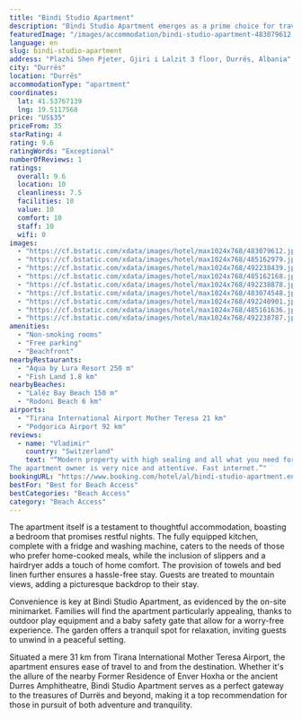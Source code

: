 ```yaml
---
title: "Bindi Studio Apartment"
description: "Bindi Studio Apartment emerges as a prime choice for travelers seeking a serene beachfront escape in Durrës."
featuredImage: "/images/accommodation/bindi-studio-apartment-483079612.jpg"
language: en
slug: bindi-studio-apartment
address: "Plazhi Shen Pjeter, Gjiri i Lalzit 3 floor, Durrës, Albania"
city: "Durrës"
location: "Durrës"
accommodationType: "apartment"
coordinates:
  lat: 41.53767139
  lng: 19.5117568
price: "US$35"
priceFrom: 35
starRating: 4
rating: 9.6
ratingWords: "Exceptional"
numberOfReviews: 1
ratings:
  overall: 9.6
  location: 10
  cleanliness: 7.5
  facilities: 10
  value: 10
  comfort: 10
  staff: 10
  wifi: 0
images:
  - "https://cf.bstatic.com/xdata/images/hotel/max1024x768/483079612.jpg?k=471f4b5a0f9bd887fa100260522d5366b03a9e2d42a7707cc90caeea056d8851&o=&hp=1"
  - "https://cf.bstatic.com/xdata/images/hotel/max1024x768/485162979.jpg?k=21a2a51b26ef146a088b833ce892e1b548319b14ff6e467a4ab068460c5c0489&o=&hp=1"
  - "https://cf.bstatic.com/xdata/images/hotel/max1024x768/492238439.jpg?k=d0e16de7e4a182d2fb67e43cfc6bccdc84a25de399dd514636741fcc1b0c81e2&o=&hp=1"
  - "https://cf.bstatic.com/xdata/images/hotel/max1024x768/485162168.jpg?k=98f554f38842003e058d26cf2c3d10c6dd3d5cda1268c533255c50fbc1e549a4&o=&hp=1"
  - "https://cf.bstatic.com/xdata/images/hotel/max1024x768/492238878.jpg?k=d643a0793e7bac0fc8541f0665168d10feac78e26611a9ffb00ac11b22db3e87&o=&hp=1"
  - "https://cf.bstatic.com/xdata/images/hotel/max1024x768/483074548.jpg?k=582512ddea225e99da072261ee8b754d1b48581e69e9ab233bde2e78a054794b&o=&hp=1"
  - "https://cf.bstatic.com/xdata/images/hotel/max1024x768/492240901.jpg?k=86bcd68fefb77fe44fa3c6c3faebf16aa7bd15184e875772aea32d37d20a9bcb&o=&hp=1"
  - "https://cf.bstatic.com/xdata/images/hotel/max1024x768/485161636.jpg?k=393ee67c501832a323dccbb03b68834da5748ed1a8e9dfaf5ec3f09411df8e0a&o=&hp=1"
  - "https://cf.bstatic.com/xdata/images/hotel/max1024x768/492238787.jpg?k=e24f5e23d86f148a29404a8ee64908eb0cdc611c2e2e19e7d3efdb8fccb49c1c&o=&hp=1"
amenities:
  - "Non-smoking rooms"
  - "Free parking"
  - "Beachfront"
nearbyRestaurants:
  - "Aqua by Lura Resort 250 m"
  - "Fish Land 1.8 km"
nearbyBeaches:
  - "Lalëz Bay Beach 150 m"
  - "Rodoni Beach 6 km"
airports:
  - "Tirana International Airport Mother Teresa 21 km"
  - "Podgorica Airport 92 km"
reviews:
  - name: "Vladimir"
    country: "Switzerland"
    text: "“Modern property with high sealing and all what you need for a comfortable stay.
The apartment owner is very nice and attentive. Fast internet.”"
bookingURL: "https://www.booking.com/hotel/al/bindi-studio-apartment.en-gb.html?aid=8035640"
bestFor: "Best for Beach Access"
bestCategories: "Beach Access"
category: "Beach Access"
---
```


The apartment itself is a testament to thoughtful accommodation, boasting a bedroom that promises restful nights. The fully equipped kitchen, complete with a fridge and washing machine, caters to the needs of those who prefer home-cooked meals, while the inclusion of slippers and a hairdryer adds a touch of home comfort. The provision of towels and bed linen further ensures a hassle-free stay. Guests are treated to mountain views, adding a picturesque backdrop to their stay.

Convenience is key at Bindi Studio Apartment, as evidenced by the on-site minimarket. Families will find the apartment particularly appealing, thanks to outdoor play equipment and a baby safety gate that allow for a worry-free experience. The garden offers a tranquil spot for relaxation, inviting guests to unwind in a peaceful setting.

Situated a mere 31 km from Tirana International Mother Teresa Airport, the apartment ensures ease of travel to and from the destination. Whether it's the allure of the nearby Former Residence of Enver Hoxha or the ancient Durres Amphitheatre, Bindi Studio Apartment serves as a perfect gateway to the treasures of Durrës and beyond, making it a top recommendation for those in pursuit of both adventure and tranquility.